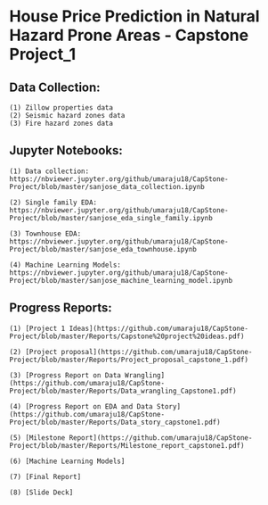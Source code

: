 # House Price Prediction in Natural Hazard Prone Areas - Capstone Project_1

## Data Collection:
    (1) Zillow properties data
    (2) Seismic hazard zones data 
    (3) Fire hazard zones data

## Jupyter Notebooks:

    (1) Data collection: https://nbviewer.jupyter.org/github/umaraju18/CapStone-Project/blob/master/sanjose_data_collection.ipynb

    (2) Single family EDA: https://nbviewer.jupyter.org/github/umaraju18/CapStone-Project/blob/master/sanjose_eda_single_family.ipynb

    (3) Townhouse EDA: https://nbviewer.jupyter.org/github/umaraju18/CapStone-Project/blob/master/sanjose_eda_townhouse.ipynb

    (4) Machine Learning Models: https://nbviewer.jupyter.org/github/umaraju18/CapStone-Project/blob/master/sanjose_machine_learning_model.ipynb

## Progress Reports:

    (1) [Project 1 Ideas](https://github.com/umaraju18/CapStone-Project/blob/master/Reports/Capstone%20project%20ideas.pdf) 

    (2) [Project proposal](https://github.com/umaraju18/CapStone-Project/blob/master/Reports/Project_proposal_capstone_1.pdf)

    (3) [Progress Report on Data Wrangling](https://github.com/umaraju18/CapStone-Project/blob/master/Reports/Data_wrangling_Capstone1.pdf)
  
    (4) [Progress Report on EDA and Data Story](https://github.com/umaraju18/CapStone-Project/blob/master/Reports/Data_story_capstone1.pdf)

    (5) [Milestone Report](https://github.com/umaraju18/CapStone-Project/blob/master/Reports/Milestone_report_capstone1.pdf)
    
    (6) [Machine Learning Models]
    
    (7) [Final Report]
    
    (8) [Slide Deck]
